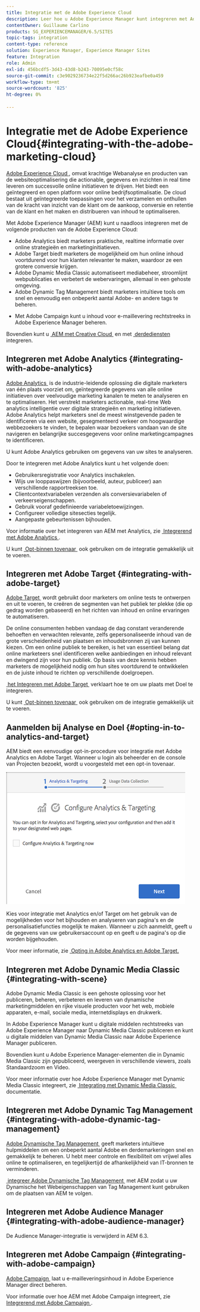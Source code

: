 ```yaml
---
title: Integratie met de Adobe Experience Cloud
description: Leer hoe u Adobe Experience Manager kunt integreren met Adobe Experience Cloud.
contentOwner: Guillaume Carlino
products: SG_EXPERIENCEMANAGER/6.5/SITES
topic-tags: integration
content-type: reference
solution: Experience Manager, Experience Manager Sites
feature: Integration
role: Admin
exl-id: 456bcdf5-3d43-43d8-b243-70095e0cf58c
source-git-commit: c3e9029236734e22f5d266ac26b923eafbe0a459
workflow-type: tm+mt
source-wordcount: '825'
ht-degree: 0%

---
```


# Integratie met de Adobe Experience Cloud{#integrating-with-the-adobe-marketing-cloud}

[&#x200B; Adobe Experience Cloud &#x200B;](https://business.adobe.com/nl/products/marketing-cloud/main.html), omvat krachtige Webanalyse en producten van de websiteoptimalisering die actionable, gegevens en inzichten in real time leveren om succesvolle online initiatieven te drijven. Het biedt een geïntegreerd en open platform voor online bedrijfsoptimalisatie. De cloud bestaat uit geïntegreerde toepassingen voor het verzamelen en onthullen van de kracht van inzicht van de klant om de aankoop, conversie en retentie van de klant en het maken en distribueren van inhoud te optimaliseren.

Met Adobe Experience Manager (AEM) kunt u naadloos integreren met de volgende producten van de Adobe Experience Cloud:

* Adobe Analytics biedt marketers praktische, realtime informatie over online strategieën en marketinginitiatieven.
* Adobe Target biedt marketers de mogelijkheid om hun online inhoud voortdurend voor hun klanten relevanter te maken, waardoor ze een grotere conversie krijgen.
* Adobe Dynamic Media Classic automatiseert mediabeheer, stroomlijnt webpublicaties en verbetert de webervaringen, allemaal in een gehoste omgeving.
* Adobe Dynamic Tag Management biedt marketers intuïtieve tools om snel en eenvoudig een onbeperkt aantal Adobe- en andere tags te beheren.
<!-- Search&Promote is end of life as of September 1, 2022 * Adobe Search&Promote gives marketers the ability to control and optimize the search results on their sites. -->
* Met Adobe Campaign kunt u inhoud voor e-maillevering rechtstreeks in Adobe Experience Manager beheren.

Bovendien kunt u [&#x200B; AEM met Creative Cloud &#x200B;](/help/assets/aem-cc-integration-best-practices.md) en met [&#x200B; derdediensten &#x200B;](/help/sites-administering/third-party-services.md) integreren.

## Integreren met Adobe Analytics {#integrating-with-adobe-analytics}

[&#x200B; Adobe Analytics &#x200B;](https://business.adobe.com/nl/products/analytics/adobe-analytics.html) is de industrie-leidende oplossing die digitale marketers van één plaats voorziet om, geïntegreerde gegevens van alle online initiatieven over veelvoudige marketing kanalen te meten te analyseren en te optimaliseren. Het verstrekt marketers actionable, real-time Web analytics intelligentie over digitale strategieën en marketing initiatieven. Adobe Analytics helpt marketers snel de meest winstgevende paden te identificeren via een website, gesegmenteerd verkeer om hoogwaardige webbezoekers te vinden, te bepalen waar bezoekers vandaan van de site navigeren en belangrijke succesgegevens voor online marketingcampagnes te identificeren.

U kunt Adobe Analytics gebruiken om gegevens van uw sites te analyseren.

Door te integreren met Adobe Analytics kunt u het volgende doen:

* Gebruikersregistratie voor Analytics inschakelen.
* Wijs uw looppaswijzen (bijvoorbeeld, auteur, publiceer) aan verschillende rapportreeksen toe.
* Clientcontextvariabelen verzenden als conversievariabelen of verkeerseigenschappen.
* Gebruik vooraf gedefinieerde variabeletoewijzingen.
* Configureer volledige sitesecties tegelijk.
* Aangepaste gebeurtenissen bijhouden.

Voor informatie over het integreren van AEM met Analytics, zie [&#x200B; Integrerend met Adobe Analytics &#x200B;](/help/sites-administering/adobeanalytics.md).

U kunt [&#x200B; Opt-binnen tovenaar &#x200B;](/help/sites-administering/opt-in.md) ook gebruiken om de integratie gemakkelijk uit te voeren.

## Integreren met Adobe Target {#integrating-with-adobe-target}

[&#x200B; Adobe Target &#x200B;](https://business.adobe.com/nl/products/target/adobe-target.html) wordt gebruikt door marketers om online tests te ontwerpen en uit te voeren, te creëren de segmenten van het publiek ter plekke (die op gedrag worden gebaseerd) en het richten van inhoud en online ervaringen te automatiseren.

De online consumenten hebben vandaag de dag constant veranderende behoeften en verwachten relevante, zelfs gepersonaliseerde inhoud van de grote verscheidenheid van plaatsen en inhoudsbronnen zij van kunnen kiezen. Om een online publiek te bereiken, is het van essentieel belang dat online marketeers snel identificeren welke aanbiedingen en inhoud relevant en dwingend zijn voor hun publiek. Op basis van deze kennis hebben marketers de mogelijkheid nodig om hun sites voortdurend te ontwikkelen en de juiste inhoud te richten op verschillende doelgroepen.

[&#x200B; het Integreren met Adobe Target &#x200B;](/help/sites-administering/target.md) verklaart hoe te om uw plaats met Doel te integreren.

U kunt [&#x200B; Opt-binnen tovenaar &#x200B;](/help/sites-administering/opt-in.md) ook gebruiken om de integratie gemakkelijk uit te voeren.

## Aanmelden bij Analyse en Doel {#opting-in-to-analytics-and-target}

AEM biedt een eenvoudige opt-in-procedure voor integratie met Adobe Analytics en Adobe Target. Wanneer u login als beheerder en de console van Projecten bezoekt, wordt u voorgesteld met een opt-in tovenaar.

![&#x200B; chlimage_1-107 &#x200B;](assets/chlimage_1-107a.png)

Kies voor integratie met Analytics en/of Target om het gebruik van de mogelijkheden voor het bijhouden en analyseren van pagina&#39;s en de personalisatiefuncties mogelijk te maken. Wanneer u zich aanmeldt, geeft u de gegevens van uw gebruikersaccount op en geeft u de pagina&#39;s op die worden bijgehouden.

Voor meer informatie, zie [&#x200B; Opting in Adobe Analytics en Adobe Target.](/help/sites-administering/opt-in.md)

## Integreren met Adobe Dynamic Media Classic {#integrating-with-scene}

Adobe Dynamic Media Classic is een gehoste oplossing voor het publiceren, beheren, verbeteren en leveren van dynamische marketingmiddelen en rijke visuele producten voor het web, mobiele apparaten, e-mail, sociale media, internetdisplays en drukwerk.

In Adobe Experience Manager kunt u digitale middelen rechtstreeks van Adobe Experience Manager naar Dynamic Media Classic publiceren en kunt u digitale middelen van Dynamic Media Classic naar Adobe Experience Manager publiceren.

Bovendien kunt u Adobe Experience Manager-elementen die in Dynamic Media Classic zijn gepubliceerd, weergeven in verschillende viewers, zoals Standaardzoom en Video.

Voor meer informatie over hoe Adobe Experience Manager met Dynamic Media Classic integreert, zie [&#x200B; Integrating met Dynamic Media Classic &#x200B;](/help/sites-administering/scene7.md) documentatie.

## Integreren met Adobe Dynamic Tag Management {#integrating-with-adobe-dynamic-tag-management}

[&#x200B; Adobe Dynamische Tag Management &#x200B;](https://business.adobe.com/nl/products/experience-platform/adobe-experience-platform.html) geeft marketers intuïtieve hulpmiddelen om een onbeperkt aantal Adobe en derdemarkeringen snel en gemakkelijk te beheren. U hebt meer controle en flexibiliteit om vrijwel alles online te optimaliseren, en tegelijkertijd de afhankelijkheid van IT-bronnen te verminderen.

[&#x200B; integreer Adobe Dynamische Tag Management &#x200B;](/help/sites-administering/dtm.md) met AEM zodat u uw Dynamische het Webeigenschappen van Tag Management kunt gebruiken om de plaatsen van AEM te volgen.

## Integreren met Adobe Audience Manager {#integrating-with-adobe-audience-manager}

De Audience Manager-integratie is verwijderd in AEM 6.3.

<!-- Search&Promote is end of life as of September 1, 2022 ## Integrating with Search&Promote {#integrating-with-search-promote} -->

<!-- Search&Promote is end of life as of September 1, 2022 Adobe Search&Promote enables marketers to optimizehow visitors browse, find, compare, and select relevant products and content on web and mobile sites. Businesses can easily promote priority items based on business objectives and visitor intent, and automate merchandising and promotions activity via KPI-based triggers or metrics. -->

<!-- Search&Promote is end of life as of September 1, 2022 Adobe Search&Promote is a reliable and scalable hosted site search application, capable of scaling to millions of pages or products, for heavily visited online businesses ranging from retail to news sites. It offers unprecedented levels of marketer control and metrics-based relevance. -->

<!-- Search&Promote is end of life as of September 1, 2022 For information about integrating AEM and Search&Promote, see [Integrating with Adobe Search&Promote](/help/sites-administering/search-and-promote.md). -->

## Integreren met Adobe Campaign {#integrating-with-adobe-campaign}

[&#x200B; Adobe Campaign &#x200B;](https://business.adobe.com/nl/products/campaign/adobe-campaign.html) laat u e-mailleveringsinhoud in Adobe Experience Manager direct beheren.

Voor informatie over hoe AEM met Adobe Campaign integreert, zie [&#x200B; Integrerend met Adobe Campaign &#x200B;](/help/sites-administering/campaignstandard.md).
